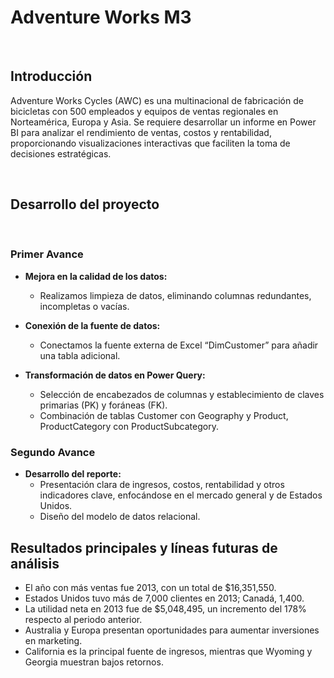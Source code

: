 # Adventure Works M3

<br>

## Introducción

Adventure Works Cycles (AWC) es una multinacional de fabricación de bicicletas con 500 empleados y equipos de ventas regionales en Norteamérica, Europa y Asia. Se requiere desarrollar un informe en Power BI para analizar el rendimiento de ventas, costos y rentabilidad, proporcionando visualizaciones interactivas que faciliten la toma de decisiones estratégicas.

<br>

## Desarrollo del proyecto

<br>

### Primer Avance

- **Mejora en la calidad de los datos:**
  - Realizamos limpieza de datos, eliminando columnas redundantes, incompletas o vacías.
  
- **Conexión de la fuente de datos:**
  - Conectamos la fuente externa de Excel “DimCustomer” para añadir una tabla adicional.

- **Transformación de datos en Power Query:**
  - Selección de encabezados de columnas y establecimiento de claves primarias (PK) y foráneas (FK).
  - Combinación de tablas Customer con Geography y Product, ProductCategory con ProductSubcategory.

### Segundo Avance

- **Desarrollo del reporte:**
  - Presentación clara de ingresos, costos, rentabilidad y otros indicadores clave, enfocándose en el mercado general y de Estados Unidos.
  - Diseño del modelo de datos relacional.


## Resultados principales y líneas futuras de análisis

- El año con más ventas fue 2013, con un total de $16,351,550.
- Estados Unidos tuvo más de 7,000 clientes en 2013; Canadá, 1,400.
- La utilidad neta en 2013 fue de $5,048,495, un incremento del 178% respecto al periodo anterior.
- Australia y Europa presentan oportunidades para aumentar inversiones en marketing.
- California es la principal fuente de ingresos, mientras que Wyoming y Georgia muestran bajos retornos.


